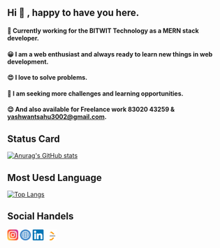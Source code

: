 ## Hi :wave: , happy to have you here.

#### :office: Currently working for the BITWIT Technology as a MERN stack developer.

#### :grinning: I am a web enthusiast and always ready to learn new things in web development.

#### :heart_eyes: I love to solve problems.

#### :monocle_face: I am seeking more challenges and learning opportunities.

#### 😌 And also available for Freelance work 83020 43259 & yashwantsahu3002@gmail.com.

## Status Card

[![Anurag's GitHub stats](https://github-readme-stats.vercel.app/api?username=YASH1730&theme=dracula)](https://github.com/anuraghazra/github-readme-stats)

## Most Uesd Language

[![Top Langs](https://github-readme-stats.vercel.app/api/top-langs/?username=YASH1730)](https://github.com/anuraghazra/github-readme-stats)


## Social Handels 
<p align = 'left' style = {"display : flex; gap : 1rem;"}> 
<a href="https://instagram.com/yashwant.sahu.3002/" target="_blank"><img src="https://raw.githubusercontent.com/YASH1730/YASH1730/master/images/instagram.svg"  alt="Intagram" height="25px" width="25px"/></a>
<a href="https://www.instagram.com/rush_to_web/" target="_blank"><img src="https://raw.githubusercontent.com/YASH1730/YASH1730/master/images/web.png"  alt="Instagram" width="25px" height="25px"/></a>
<a href="https://www.linkedin.com/in/yashwant-sahu-4309b8195/" target="_blank"><img src="https://raw.githubusercontent.com/YASH1730/YASH1730/master/images/linkedin.svg"  alt="LinkedIn" width="25px" height="25px"/></a>
<a href="https://leetcode.com/yashwantsahu3002/" target="_blank"><img src="https://raw.githubusercontent.com/YASH1730/YASH1730/master/images/leetcode.png"  alt="Leetcode" width="25px" height="25px"/></a>
</p> 
